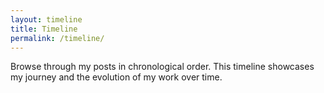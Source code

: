 ```yaml
---
layout: timeline
title: Timeline
permalink: /timeline/
---
```


Browse through my posts in chronological order. This timeline showcases my journey and the evolution of my work over time.
